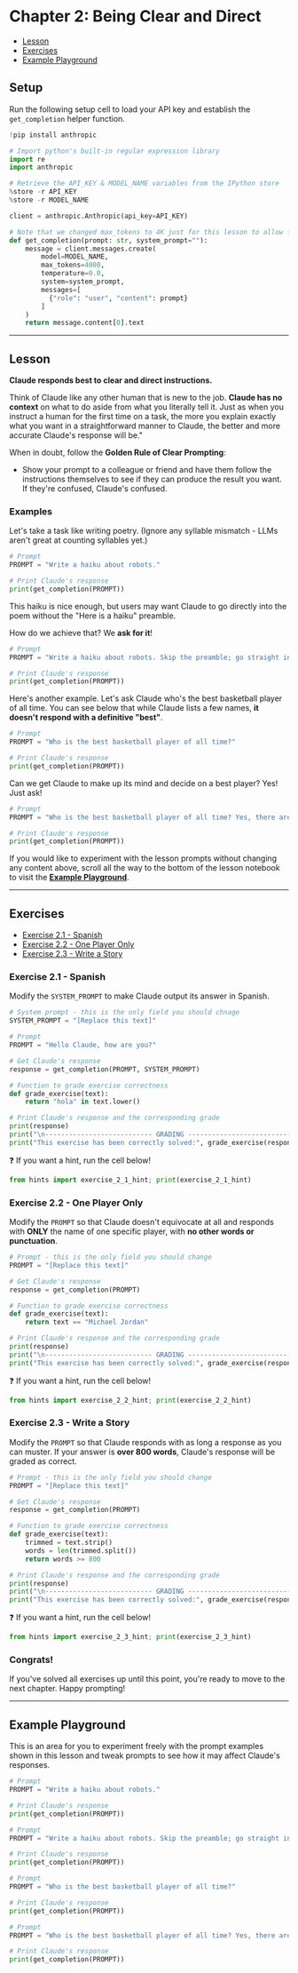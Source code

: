 # Chapter 2: Being Clear and Direct

- [Lesson](#lesson)
- [Exercises](#exercises)
- [Example Playground](#example-playground)

## Setup

Run the following setup cell to load your API key and establish the `get_completion` helper function.


```python
!pip install anthropic

# Import python's built-in regular expression library
import re
import anthropic

# Retrieve the API_KEY & MODEL_NAME variables from the IPython store
%store -r API_KEY
%store -r MODEL_NAME

client = anthropic.Anthropic(api_key=API_KEY)

# Note that we changed max_tokens to 4K just for this lesson to allow for longer completions in the exercises
def get_completion(prompt: str, system_prompt=""):
    message = client.messages.create(
        model=MODEL_NAME,
        max_tokens=4000,
        temperature=0.0,
        system=system_prompt,
        messages=[
          {"role": "user", "content": prompt}
        ]
    )
    return message.content[0].text
```

---

## Lesson

**Claude responds best to clear and direct instructions.**

Think of Claude like any other human that is new to the job. **Claude has no context** on what to do aside from what you literally tell it. Just as when you instruct a human for the first time on a task, the more you explain exactly what you want in a straightforward manner to Claude, the better and more accurate Claude's response will be."				
				
When in doubt, follow the **Golden Rule of Clear Prompting**:
- Show your prompt to a colleague or friend and have them follow the instructions themselves to see if they can produce the result you want. If they're confused, Claude's confused.				

### Examples

Let's take a task like writing poetry. (Ignore any syllable mismatch - LLMs aren't great at counting syllables yet.)


```python
# Prompt
PROMPT = "Write a haiku about robots."

# Print Claude's response
print(get_completion(PROMPT))
```

This haiku is nice enough, but users may want Claude to go directly into the poem without the "Here is a haiku" preamble.

How do we achieve that? We **ask for it**!


```python
# Prompt
PROMPT = "Write a haiku about robots. Skip the preamble; go straight into the poem."

# Print Claude's response
print(get_completion(PROMPT))
```

Here's another example. Let's ask Claude who's the best basketball player of all time. You can see below that while Claude lists a few names, **it doesn't respond with a definitive "best"**.


```python
# Prompt
PROMPT = "Who is the best basketball player of all time?"

# Print Claude's response
print(get_completion(PROMPT))
```

Can we get Claude to make up its mind and decide on a best player? Yes! Just ask!


```python
# Prompt
PROMPT = "Who is the best basketball player of all time? Yes, there are differing opinions, but if you absolutely had to pick one player, who would it be?"

# Print Claude's response
print(get_completion(PROMPT))
```

If you would like to experiment with the lesson prompts without changing any content above, scroll all the way to the bottom of the lesson notebook to visit the [**Example Playground**](#example-playground).

---

## Exercises
- [Exercise 2.1 - Spanish](#exercise-21---spanish)
- [Exercise 2.2 - One Player Only](#exercise-22---one-player-only)
- [Exercise 2.3 - Write a Story](#exercise-23---write-a-story)

### Exercise 2.1 - Spanish
Modify the `SYSTEM_PROMPT` to make Claude output its answer in Spanish.


```python
# System prompt - this is the only field you should chnage
SYSTEM_PROMPT = "[Replace this text]"

# Prompt
PROMPT = "Hello Claude, how are you?"

# Get Claude's response
response = get_completion(PROMPT, SYSTEM_PROMPT)

# Function to grade exercise correctness
def grade_exercise(text):
    return "hola" in text.lower()

# Print Claude's response and the corresponding grade
print(response)
print("\n--------------------------- GRADING ---------------------------")
print("This exercise has been correctly solved:", grade_exercise(response))
```

❓ If you want a hint, run the cell below!


```python
from hints import exercise_2_1_hint; print(exercise_2_1_hint)
```

### Exercise 2.2 - One Player Only

Modify the `PROMPT` so that Claude doesn't equivocate at all and responds with **ONLY** the name of one specific player, with **no other words or punctuation**. 


```python
# Prompt - this is the only field you should change
PROMPT = "[Replace this text]"

# Get Claude's response
response = get_completion(PROMPT)

# Function to grade exercise correctness
def grade_exercise(text):
    return text == "Michael Jordan"

# Print Claude's response and the corresponding grade
print(response)
print("\n--------------------------- GRADING ---------------------------")
print("This exercise has been correctly solved:", grade_exercise(response))
```

❓ If you want a hint, run the cell below!


```python
from hints import exercise_2_2_hint; print(exercise_2_2_hint)
```

### Exercise 2.3 - Write a Story

Modify the `PROMPT` so that Claude responds with as long a response as you can muster. If your answer is **over 800 words**, Claude's response will be graded as correct.


```python
# Prompt - this is the only field you should change
PROMPT = "[Replace this text]"

# Get Claude's response
response = get_completion(PROMPT)

# Function to grade exercise correctness
def grade_exercise(text):
    trimmed = text.strip()
    words = len(trimmed.split())
    return words >= 800

# Print Claude's response and the corresponding grade
print(response)
print("\n--------------------------- GRADING ---------------------------")
print("This exercise has been correctly solved:", grade_exercise(response))
```

❓ If you want a hint, run the cell below!


```python
from hints import exercise_2_3_hint; print(exercise_2_3_hint)
```

### Congrats!

If you've solved all exercises up until this point, you're ready to move to the next chapter. Happy prompting!

---

## Example Playground

This is an area for you to experiment freely with the prompt examples shown in this lesson and tweak prompts to see how it may affect Claude's responses.


```python
# Prompt
PROMPT = "Write a haiku about robots."

# Print Claude's response
print(get_completion(PROMPT))
```


```python
# Prompt
PROMPT = "Write a haiku about robots. Skip the preamble; go straight into the poem."

# Print Claude's response
print(get_completion(PROMPT))
```


```python
# Prompt
PROMPT = "Who is the best basketball player of all time?"

# Print Claude's response
print(get_completion(PROMPT))
```


```python
# Prompt
PROMPT = "Who is the best basketball player of all time? Yes, there are differing opinions, but if you absolutely had to pick one player, who would it be?"

# Print Claude's response
print(get_completion(PROMPT))
```
